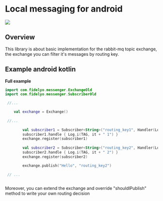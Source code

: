 # Local messaging for android

[![](https://jitpack.io/v/bishoybasily-fidelyo/messenger.svg)](https://jitpack.io/#bishoybasily-fidelyo/messenger)

## Overview

This library is about basic implementation for the rabbit-mq topic exchange,
the exchange you can filter it's messages by routing key.

## Example android kotlin

**Full example**
``` kotlin
import com.fidelyo.messenger.ExchangeOld
import com.fidelyo.messenger.SubscriberOld

 //...

    val exchange = Exchange()
    
 //...
 
        val subscriber1 = Subscriber<String>("routing_key1", Handler(Looper.myLooper()))
        subscriber1.handle { Log.i(TAG, it + " 1") }
        exchange.register(subscriber1)
        
        val subscriber2 = Subscriber<String>("routing_key2", Handler(Looper.myLooper()))
        subscriber2.handle { Log.i(TAG, it + " 2") }
        exchange.register(subscriber2)

        exchange.publish("Hello", "routing_key2")
        
 // ...
 
```

Moreover, you can extend the exchange and override "shouldIPublish" method to write your own routing decision